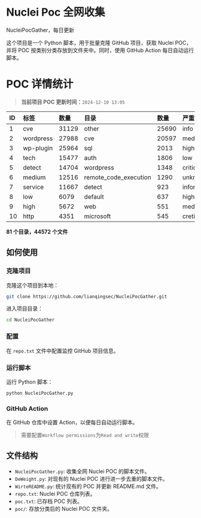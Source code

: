 # Nuclei Poc 全网收集
NucleiPocGather，每日更新

这个项目是一个 Python 脚本，用于批量克隆 GitHub 项目，获取 Nuclei POC，并将 POC 按类别分类存放到文件夹中。同时，使用 GitHub Action 每日自动运行脚本。
# POC 详情统计

> **当前项目 POC 更新时间：**`2024-12-10 13:05`

| ID | 标签      | 数量 | 目录       | 数量 | 严重性   | 数量 |
|:---| :-------- | :--- | :--------- | :--- | :------- | :--- |
| 1 | cve | 31129 | other | 25690 | info | 20541 |
| 2 | wordpress | 27988 | cve | 20597 | medium | 16268 |
| 3 | wp-plugin | 25964 | sql | 2013 | high | 10951 |
| 4 | tech | 15477 | auth | 1806 | low | 7143 |
| 5 | detect | 14704 | wordpress | 1348 | critical | 5057 |
| 6 | medium | 12516 | remote_code_execution | 1290 | unknown | 62 |
| 7 | service | 11667 | detect | 923 | informative | 18 |
| 8 | low | 6079 | default | 637 | hight | 15 |
| 9 | high | 5672 | web | 551 | meduim | 10 |
| 10 | http | 4351 | microsoft | 545 | cretical | 2 |

**81 个目录，44572 个文件**
## 如何使用

### 克隆项目

克隆这个项目到本地：

```bash
git clone https://github.com/lianqingsec/NucleiPocGather.git
```

进入项目目录：

```bash
cd NucleiPocGather
```

### 配置

在 `repo.txt` 文件中配置监控 GitHub 项目信息。

### 运行脚本

运行 Python 脚本：

```bash
python NucleiPocGather.py
```

### GitHub Action

在 GitHub 仓库中设置 Action，以便每日自动运行脚本。

> 需要配置`Workflow permissions`为`Read and write`权限

## 文件结构

- `NucleiPocGather.py`: 收集全网 Nuclei POC 的脚本文件。
- `DeWeight.py`: 对现有的 Nuclei POC 进行进一步去重的脚本文件。
- `WirteREADME.py`: 统计现有的 POC 并更新 README.md 文件。
- `repo.txt`: Nuclei POC 仓库列表。
- `poc.txt`: 已存档 POC 列表。
- `poc/`: 存放分类后的 Nuclei POC 文件夹。

